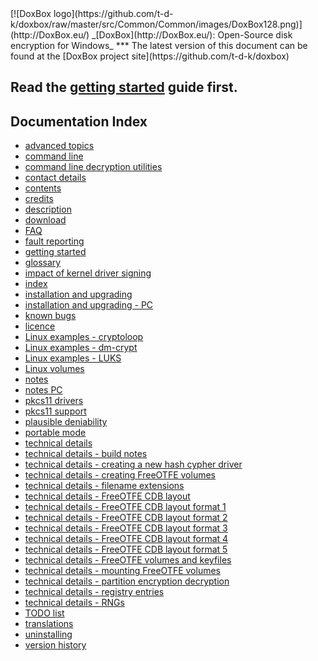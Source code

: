 <meta content="text/html; charset=UTF-8" http-equiv="Content-Type">
<meta name="keywords" content="disk encryption, security, transparent, AES, plausible deniability, virtual drive, Linux, MS Windows, portable, USB drive, partition">
<meta name="description" content="DoxBox: An Open-Source transparent encryption program for PCs. With this software, you can create one or more &quot;DoxBoxes&quot; on your PC - which appear as disks, anything written to these disks is automatically encrypted before being stored on your hard drive.">

<meta name="author" content="Sarah Dean">
<meta name="copyright" content="Copyright 2004, 2005, 2006, 2007, 2008 Sarah Dean">

<TITLE>Command Line Interface</TITLE>

<link href="https://raw.githubusercontent.com/t-d-k/doxbox/master/docs/styles_common.css" rel="stylesheet" type="text/css">


<link rel="shortcut icon" href="https://github.com/t-d-k/doxbox/raw/master/src/Common/Common/images/DoxBox.ico" type="image/x-icon">

<SPAN CLASS="master_link">
[![DoxBox logo](https://github.com/t-d-k/doxbox/raw/master/src/Common/Common/images/DoxBox128.png)](http://DoxBox.eu/)
</SPAN>

<SPAN CLASS="master_title">
_[DoxBox](http://DoxBox.eu/): Open-Source disk encryption for Windows_
</SPAN>
***

<SPAN class="tip">
The latest version of this document can be found at the [DoxBox project site](https://github.com/t-d-k/doxbox)
</SPAN>

## Read the [getting started](getting_started.html) guide first.

## Documentation Index                               
                                                              
* [advanced topics](advanced_topics.html)
* [command line](command_line.html)
* [command line decryption utilities](command_line_decryption_utilities.html)
* [contact details](contact_details.html)
* [contents](contents.html)
* [credits](credits.html)
* [description](description.html)
* [download](download.html)
* [FAQ](FAQ.html)
* [fault reporting](fault_reporting.html)
* [getting started](getting_started.html)
* [glossary](glossary.html)
* [impact of kernel driver signing](impact_of_kernel_driver_signing.html)
* [index](index.html)
* [installation and upgrading](installation_and_upgrading.html)
* [installation and upgrading - PC](installation_and_upgrading__PC.html)
* [known bugs](known_bugs.html)
* [licence](licence.html)
* [Linux examples - cryptoloop](Linux_examples__cryptoloop.html)
* [Linux examples - dm-crypt](Linux_examples__dm-crypt.html)
* [Linux examples - LUKS](Linux_examples__LUKS.html)
* [Linux volumes](Linux_volumes.html)
* [notes](notes.html)
* [notes PC](notes_PC.html)
* [pkcs11 drivers](pkcs11_drivers.html)
* [pkcs11 support](pkcs11_support.html)
* [plausible deniability](plausible_deniability.html)
* [portable mode](portable_mode.html)
* [technical details](technical_details.html)
* [technical details - build notes](technical_details__build_notes.html)
* [technical details - creating a new hash cypher driver](technical_details__creating_a_new_hash_cypher_driver.html)
* [technical details - creating FreeOTFE volumes](technical_details__creating_FreeOTFE_volumes.html)
* [technical details - filename extensions](technical_details__filename_extensions.html)
* [technical details - FreeOTFE CDB layout](technical_details__FreeOTFE_CDB_layout.html)
* [technical details - FreeOTFE CDB layout format 1](technical_details__FreeOTFE_CDB_layout_format_1.html)
* [technical details - FreeOTFE CDB layout format 2](technical_details__FreeOTFE_CDB_layout_format_2.html)
* [technical details - FreeOTFE CDB layout format 3](technical_details__FreeOTFE_CDB_layout_format_3.html)
* [technical details - FreeOTFE CDB layout format 4](technical_details__FreeOTFE_CDB_layout_format_4.html)
* [technical details - FreeOTFE CDB layout format 5](technical_details__FreeOTFE_CDB_layout_format_5.html)
* [technical details - FreeOTFE volumes and keyfiles](technical_details__FreeOTFE_volumes_and_keyfiles.html)
* [technical details - mounting FreeOTFE volumes](technical_details__mounting_FreeOTFE_volumes.html)
* [technical details - partition encryption decryption](technical_details__partition_encryption_decryption.html)
* [technical details - registry entries](technical_details__registry_entries.html)
* [technical details - RNGs](technical_details__RNGs.html)
* [TODO list](TODO_list.html)
* [translations](translations.html)
* [uninstalling](uninstalling.html)
* [version history](version_history.html)
                                                          



























































